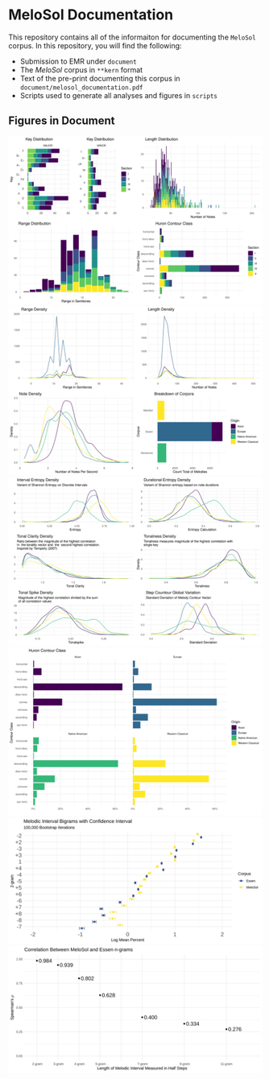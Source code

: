 # MeloSol Documentation  

This repository contains all of the informaiton for documenting the `MeloSol` corpus. 
In this repository, you will find the following:

* Submission to EMR under `document`
* The _MeloSol_ corpus in `**kern` format
* Text of the pre-print documenting this corpus in `document/melosol_documentation.pdf`
* Scripts used to generate all analyses and figures in `scripts` 

## Figures in Document

![Overview of Corpus](img/Figure_1.png)
![Count Data](img/Figure_2.png)
![FANTASTIC](img/Figure_3.png)
![Huron Contour Class](img/Figure_4.png)
![Bootstrap Analysis](img/Figure_5.png)
![Correlation Breakdown](img/Figure_6.png)


